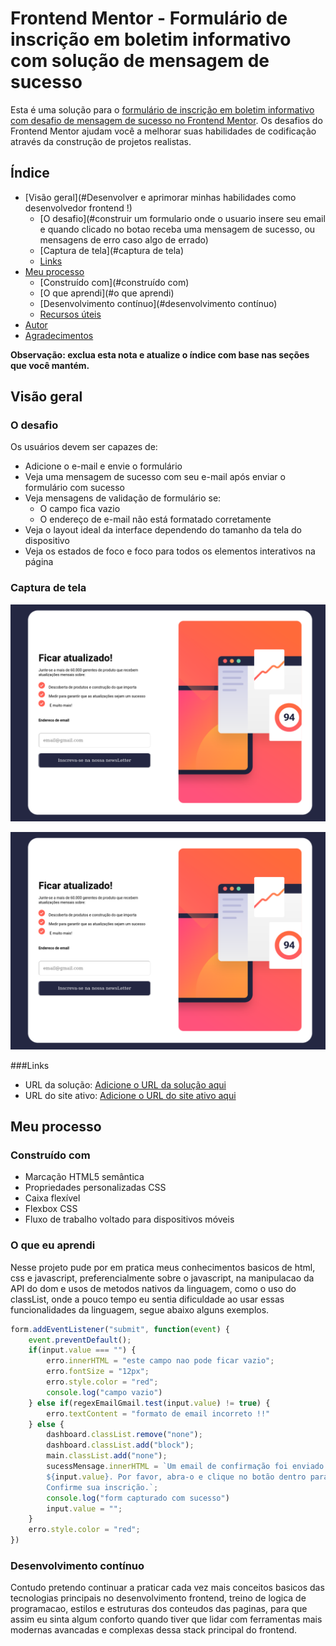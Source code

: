 # Frontend Mentor - Formulário de inscrição em boletim informativo com solução de mensagem de sucesso

Esta é uma solução para o [formulário de inscrição em boletim informativo com desafio de mensagem de sucesso no Frontend Mentor](https://www.frontendmentor.io/challenges/newsletter-signup-form-with-success-message-3FC1AZbNrv). Os desafios do Frontend Mentor ajudam você a melhorar suas habilidades de codificação através da construção de projetos realistas.

## Índice

- [Visão geral](#Desenvolver e aprimorar minhas habilidades como desenvolvedor frontend !)
   - [O desafio](#construir um formulario onde o usuario insere seu email e quando clicado no botao receba uma mensagem de sucesso, ou mensagens de erro caso algo de errado)
   - [Captura de tela](#captura de tela)
   - [Links](#links)
- [Meu processo](#meu-processo)
   - [Construído com](#construído com)
   - [O que aprendi](#o que aprendi)
   - [Desenvolvimento contínuo](#desenvolvimento contínuo)
   - [Recursos úteis](#useful-resources)
- [Autor](#autor)
- [Agradecimentos](#agradecimentos)

**Observação: exclua esta nota e atualize o índice com base nas seções que você mantém.**

## Visão geral

### O desafio

Os usuários devem ser capazes de:

- Adicione o e-mail e envie o formulário
- Veja uma mensagem de sucesso com seu e-mail após enviar o formulário com sucesso
- Veja mensagens de validação de formulário se:
   - O campo fica vazio
   - O endereço de e-mail não está formatado corretamente
- Veja o layout ideal da interface dependendo do tamanho da tela do dispositivo
- Veja os estados de foco e foco para todos os elementos interativos na página

### Captura de tela

![](./screenshot.png)

![Alt text](image.png)

###Links

- URL da solução: [Adicione o URL da solução aqui](https://your-solution-url.com)
- URL do site ativo: [Adicione o URL do site ativo aqui](https://your-live-site-url.com)

## Meu processo

### Construído com

- Marcação HTML5 semântica
- Propriedades personalizadas CSS
- Caixa flexível
- Flexbox CSS
- Fluxo de trabalho voltado para dispositivos móveis


### O que eu aprendi

Nesse projeto pude por em pratica meus conhecimentos basicos de html, css e javascript, preferencialmente sobre o javascript, na manipulacao da API do dom e usos de metodos nativos da linguagem, como o uso do classList, onde a pouco tempo eu sentia dificuldade ao usar essas funcionalidades da linguagem, segue abaixo alguns exemplos.

```js
form.addEventListener("submit", function(event) {
    event.preventDefault();
    if(input.value === "") {
        erro.innerHTML = "este campo nao pode ficar vazio";
        erro.fontSize = "12px";
        erro.style.color = "red";
        console.log("campo vazio")
    } else if(regexEmailGmail.test(input.value) != true) {
        erro.textContent = "formato de email incorreto !!"
    } else {
        dashboard.classList.remove("none");
        dashboard.classList.add("block");
        main.classList.add("none");
        sucessMensage.innerHTML = `Um email de confirmação foi enviado para
        ${input.value}. Por favor, abra-o e clique no botão dentro para
        Confirme sua inscrição.`;
        console.log("form capturado com sucesso")
        input.value = "";
    }
    erro.style.color = "red";
})

```

### Desenvolvimento contínuo

Contudo pretendo continuar a praticar cada vez mais conceitos basicos das tecnologias principais no desenvolvimento frontend, treino de logica de programacao, estilos e estruturas dos conteudos das paginas, para que assim eu sinta algum conforto quando tiver que lidar com ferramentas mais modernas avancadas e complexas dessa stack principal do frontend.

